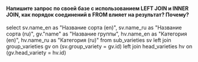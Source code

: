 #### Напишите запрос по своей базе с использованием LEFT JOIN и INNER JOIN, как порядок соединений в FROM влияет на результат? Почему?

select 
	sv.name_en as "Название сорта (en)",
	sv.name_ru as "Название сорта (ru)",
	gv."name" as "Название группы",
	hv.name_en as "Категория (en)",
	hv.name_ru as "Категория (ru)"
from sub_varieties sv 
left join group_varieties gv on (sv.group_variety = gv.id)
left join head_varieties hv on (gv.head_variety = hv.id)

